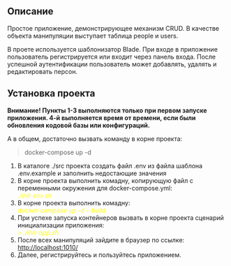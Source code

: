 

## Описание
<p>Простое приложение, демонстрирующее механизм CRUD. В качестве объекта манипуляции выступает таблица people и users.</p>
<p>В проете используется шаблонизатор Blade. При входе в приложение пользователь регистрируется или входит через панель входа. После успешной аутентификации
пользователь может добавлять, удалять и редактировать персон.</p>

## Установка проекта
<p><b>Внимание! Пункты 1-3 выполняются только при первом запуске приложения. 4-й выполняется время от времени, если были обновления кодовой базы или конфигураций.</b></p>
<p>А в общем, достаточно вызвать команду в корне проекта:</p>

> docker-compose up -d 

<ol>
  <li>В каталоге ./src проекта создать файл .env из файла шаблона .env.example и заполнить недостающие значения</li>  
  <li>В корне проекта выполнить комадну, копирующую файл с переменными окружения для docker-compose.yml: <i style="color: yellow;"><br/> ./init-env.sh</i></li>
  <li>В корне проекта выполнить комадну: <i style="color: yellow;"><br/> docker-compose up -d --build</i></li>
  <li>При успехе запуска контейнеров вызвать в корне проекта сценарий инициализации приложения:<br/>
  <i style="color: yellow;">> ./init-app.sh</i><br/> </li>
  
  <li>После всех манипуляций зайдите в браузер по ссылке: <a href="http://localhost:1010/">http://localhost:1010/</a></li>
  <li>Далее, регистрируйтесь и пользуйтесь приложением.</li>
</ol>

